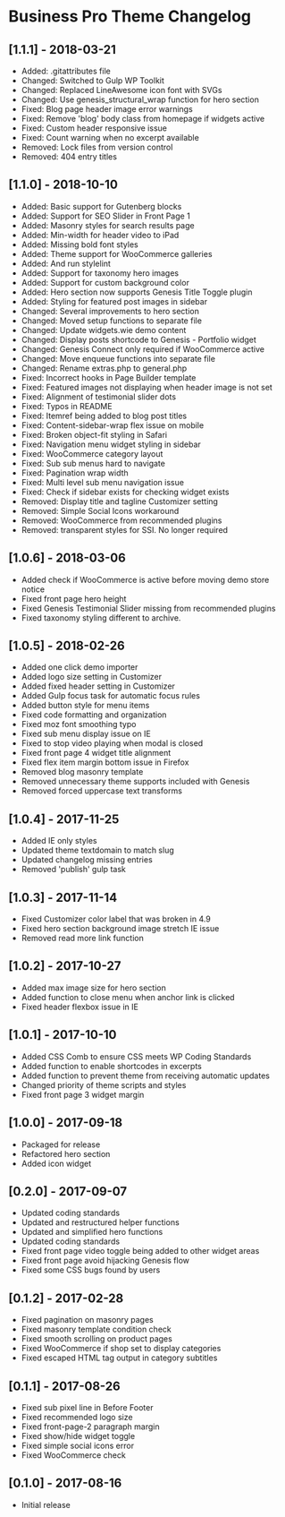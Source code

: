 # Business Pro Theme Changelog

## [1.1.1] - 2018-03-21
* Added: .gitattributes file
* Changed: Switched to Gulp WP Toolkit
* Changed: Replaced LineAwesome icon font with SVGs
* Changed: Use genesis_structural_wrap function for hero section
* Fixed: Blog page header image error warnings
* Fixed: Remove 'blog' body class from homepage if widgets active
* Fixed: Custom header responsive issue
* Fixed: Count warning when no excerpt available
* Removed: Lock files from version control
* Removed: 404 entry titles

## [1.1.0] - 2018-10-10
* Added: Basic support for Gutenberg blocks
* Added: Support for SEO Slider in Front Page 1
* Added: Masonry styles for search results page
* Added: Min-width for header video to iPad
* Added: Missing bold font styles
* Added: Theme support for WooCommerce galleries
* Added: And run stylelint
* Added: Support for taxonomy hero images
* Added: Support for custom background color
* Added: Hero section now supports Genesis Title Toggle plugin
* Added: Styling for featured post images in sidebar
* Changed: Several improvements to hero section
* Changed: Moved setup functions to separate file
* Changed: Update widgets.wie demo content
* Changed: Display posts shortcode to Genesis - Portfolio widget
* Changed: Genesis Connect only required if WooCommerce active
* Changed: Move enqueue functions into separate file
* Changed: Rename extras.php to general.php
* Fixed: Incorrect hooks in Page Builder template
* Fixed: Featured images not displaying when header image is not set
* Fixed: Alignment of testimonial slider dots
* Fixed: Typos in README
* Fixed: Itemref being added to blog post titles
* Fixed: Content-sidebar-wrap flex issue on mobile
* Fixed: Broken object-fit styling in Safari
* Fixed: Navigation menu widget styling in sidebar
* Fixed: WooCommerce category layout
* Fixed: Sub sub menus hard to navigate
* Fixed: Pagination wrap width
* Fixed: Multi level sub menu navigation issue
* Fixed: Check if sidebar exists for checking widget exists
* Removed: Display title and tagline Customizer setting
* Removed: Simple Social Icons workaround
* Removed: WooCommerce from recommended plugins
* Removed: transparent styles for SSI. No longer required

## [1.0.6] - 2018-03-06
* Added check if WooCommerce is active before moving demo store notice
* Fixed front page hero height
* Fixed Genesis Testimonial Slider missing from recommended plugins
* Fixed taxonomy styling different to archive.

## [1.0.5] - 2018-02-26
* Added one click demo importer
* Added logo size setting in Customizer
* Added fixed header setting in Customizer
* Added Gulp focus task for automatic focus rules
* Added button style for menu items
* Fixed code formatting and organization
* Fixed moz font smoothing typo
* Fixed sub menu display issue on IE
* Fixed to stop video playing when modal is closed
* Fixed front page 4 widget title alignment
* Fixed flex item margin bottom issue in Firefox
* Removed blog masonry template
* Removed unnecessary theme supports included with Genesis
* Removed forced uppercase text transforms

## [1.0.4] - 2017-11-25
* Added IE only styles
* Updated theme textdomain to match slug
* Updated changelog missing entries
* Removed 'publish' gulp task

## [1.0.3] - 2017-11-14
* Fixed Customizer color label that was broken in 4.9
* Fixed hero section background image stretch IE issue
* Removed read more link function

## [1.0.2] - 2017-10-27
* Added max image size for hero section
* Added function to close menu when anchor link is clicked
* Fixed header flexbox issue in IE

## [1.0.1] - 2017-10-10
* Added CSS Comb to ensure CSS meets WP Coding Standards
* Added function to enable shortcodes in excerpts
* Added function to prevent theme from receiving automatic updates
* Changed priority of theme scripts and styles
* Fixed front page 3 widget margin

## [1.0.0] - 2017-09-18
* Packaged for release
* Refactored hero section
* Added icon widget

## [0.2.0] - 2017-09-07
* Updated coding standards
* Updated and restructured helper functions
* Updated and simplified hero functions
* Updated coding standards
* Fixed front page video toggle being added to other widget areas
* Fixed front page avoid hijacking Genesis flow
* Fixed some CSS bugs found by users

## [0.1.2] - 2017-02-28
* Fixed pagination on masonry pages
* Fixed masonry template condition check
* Fixed smooth scrolling on product pages
* Fixed WooCommerce if shop set to display categories
* Fixed escaped HTML tag output in category subtitles

## [0.1.1] - 2017-08-26
* Fixed sub pixel line in Before Footer
* Fixed recommended logo size
* Fixed front-page-2 paragraph margin
* Fixed show/hide widget toggle
* Fixed simple social icons error
* Fixed WooCommerce check

## [0.1.0] - 2017-08-16
* Initial release

